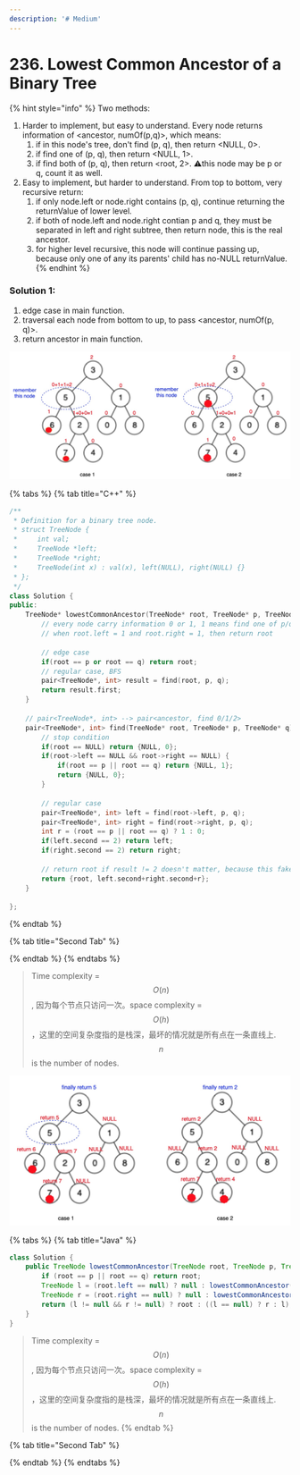 ```yaml
---
description: '# Medium'
---
```


# 236. Lowest Common Ancestor of a Binary Tree

{% hint style="info" %}
Two methods:

1. Harder to implement, but easy to understand. Every node returns information of &lt;ancestor, numOf\(p,q\)&gt;, which means:
   1. if in this node's tree, don't find \(p, q\), then return &lt;NULL, 0&gt;.
   2. if find one of \(p, q\), then return &lt;NULL, 1&gt;.
   3. if find both of \(p, q\), then return &lt;root, 2&gt;. ⚠️this node may be p or q, count it as well.
2. Easy to implement, but harder to understand. From top to bottom, very recursive return:
   1. if only node.left or node.right contains \(p, q\), continue returning the returnValue of lower level.
   2. if both of node.left and node.right contian p and q, they must be separated in left and right subtree, then return node, this is the real ancestor. 
   3. for higher level recursive, this node will continue passing up, because only one of any its parents' child has no-NULL returnValue.
{% endhint %}

### Solution 1:

1. edge case in main function.
2. traversal each node from bottom to up, to pass &lt;ancestor, numOf\(p, q\)&gt;.
3. return ancestor in main function.

![Same logic is applied to two cases](../.gitbook/assets/1593644843998.jpg)

{% tabs %}
{% tab title="C++" %}
```cpp
/**
 * Definition for a binary tree node.
 * struct TreeNode {
 *     int val;
 *     TreeNode *left;
 *     TreeNode *right;
 *     TreeNode(int x) : val(x), left(NULL), right(NULL) {}
 * };
 */
class Solution {
public:
    TreeNode* lowestCommonAncestor(TreeNode* root, TreeNode* p, TreeNode* q) {
        // every node carry information 0 or 1, 1 means find one of p/q, 0 means find none of them
        // when root.left = 1 and root.right = 1, then return root

        // edge case
        if(root == p or root == q) return root;
        // regular case, BFS
        pair<TreeNode*, int> result = find(root, p, q);
        return result.first;
    }
    
    // pair<TreeNode*, int> --> pair<ancestor, find 0/1/2>
    pair<TreeNode*, int> find(TreeNode* root, TreeNode* p, TreeNode* q) {
        // stop condition
        if(root == NULL) return {NULL, 0};
        if(root->left == NULL && root->right == NULL) {
            if(root == p || root == q) return {NULL, 1};
            return {NULL, 0};
        }
        
        // regular case
        pair<TreeNode*, int> left = find(root->left, p, q);
        pair<TreeNode*, int> right = find(root->right, p, q);
        int r = (root == p || root == q) ? 1 : 0;
        if(left.second == 2) return left;
        if(right.second == 2) return right;
        
        // return root if result != 2 doesn't matter, because this fake root will be replaced by real root eventually
        return {root, left.second+right.second+r};
    }

};
```
{% endtab %}

{% tab title="Second Tab" %}

{% endtab %}
{% endtabs %}

> Time complexity = $$O(n)$$ ,  因为每个节点只访问一次。space complexity = $$O(h)$$ ，这里的空间复杂度指的是栈深，最坏的情况就是所有点在一条直线上. $$n$$ is the number of nodes.

![Same logic is applied to two cases](../.gitbook/assets/1%20%281%29.jpg)

{% tabs %}
{% tab title="Java" %}
```java
class Solution {
    public TreeNode lowestCommonAncestor(TreeNode root, TreeNode p, TreeNode q) {
        if (root == p || root == q) return root;
        TreeNode l = (root.left == null) ? null : lowestCommonAncestor(root.left, p, q);
        TreeNode r = (root.right == null) ? null : lowestCommonAncestor(root.right, p, q);
        return (l != null && r != null) ? root : ((l == null) ? r : l);
    }
}
```

> Time complexity = $$O(n)$$ ,  因为每个节点只访问一次。space complexity = $$O(h)$$ ，这里的空间复杂度指的是栈深，最坏的情况就是所有点在一条直线上. $$n$$ is the number of nodes.
{% endtab %}

{% tab title="Second Tab" %}

{% endtab %}
{% endtabs %}

